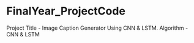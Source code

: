 # FinalYear_ProjectCode
Project Title - Image Caption Generator Using CNN & LSTM.
Algorithm - CNN & LSTM
